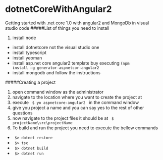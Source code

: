 # dotnetCoreWithAngular2
Getting started with .net core 1.0 with angular2 and MongoDb in visual studio code
#####List of things you need to install
1. install node
* install dotnetcore not the visual studio one
* install typescript
* install yeoman
* install asp.net core angular2 template buy executing <code>(npm install –g generator-aspnetcor-angular2</code>
* install mongodb and follow the instructions


#####Creating a project
1. open command window as the administrator
2. navigate to the location where you want to create the project at
3. execute <code> $ yo aspnetcore-angular2 </code> in the command window
4. give you project a name and you can say yes to the rest of other questions
5. now navigate to the project files it should be at  <code> $ projectName\src\projectName </code>
6. To build and run the project you need to execute the bellow commands
  * <code> $> dotnet restore </code>
  * <code> $> tsc </code>
  * <code> $> dotnet build </code>
  * <code> $> dotnet run </code>
  
